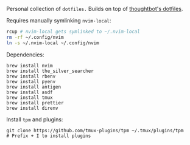 Personal collection of `dotfiles.` Builds on top of [thoughtbot's dotfiles](https://github.com/thoughtbot/dotfiles).

Requires manually symlinking `nvim-local`:
```bash
rcup # nvim-local gets symlinked to ~/.nvim-local
rm -rf ~/.config/nvim
ln -s ~/.nvim-local ~/.config/nvim
```

Dependencies:
```
brew install nvim
brew install the_silver_searcher
brew install rbenv
brew install pyenv
brew install antigen
brew install asdf
brew install tmux
brew install prettier
brew install direnv
```

Install `tpm` and plugins:
```
git clone https://github.com/tmux-plugins/tpm ~/.tmux/plugins/tpm
# Prefix + I to install plugins
```
